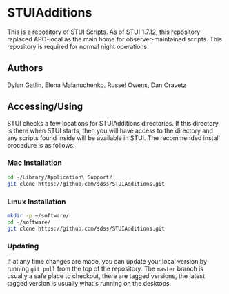 # STUIAdditions

This is a repository of STUI Scripts. As of STUI  1.7.12, this repository
 replaced APO-local as the main home for observer-maintained scripts. This
 repository is required for normal night operations.
 
## Authors

Dylan Gatlin, Elena Malanuchenko, Russel Owens, Dan Oravetz

## Accessing/Using
STUI checks a few locations for STUIAdditions directories. If this directory
 is there when STUI starts, then you will have access to the directory and
 any scripts found inside will be available in STUI. The recommended install
 procedure is as follows:
 
### Mac Installation
```bash
cd ~/Library/Application\ Support/
git clone https://github.com/sdss/STUIAdditions.git
```

### Linux Installation
```bash
mkdir -p ~/software/
cd ~/software/
git clone https://github.com/sdss/STUIAdditions.git
```

### Updating
If at any time changes are made, you can update your local version by running
 `git pull` from the top of the repository. The `master` branch is usually a
 safe place to checkout, there are tagged versions, the latest tagged version is
 usually what's running on the desktops.
